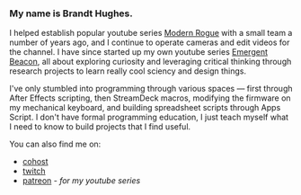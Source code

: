 ### My name is Brandt Hughes.

I helped establish popular youtube series [Modern Rogue](https://youtube.com/modernrogue) with a small team a number of years ago, and I continue to operate cameras and edit videos for the channel. I have since started up my own youtube series [Emergent Beacon](https://youtube.com/emergentbeacon), all about exploring curiosity and leveraging critical thinking through research projects to learn really cool sciency and design things.

I've only stumbled into programming through various spaces — first through After Effects scripting, then StreamDeck macros, modifying the firmware on my mechanical keyboard, and building spreadsheet scripts through Apps Script. I don't have formal programming education, I just teach myself what I need to know to build projects that I find useful.

You can also find me on:
- [cohost](https://cohost.org/brandt)
- [twitch](https://twitch.tv/gatowag)
- [patreon](https://patreon.com/emergentbeacon) *- for my youtube series*
